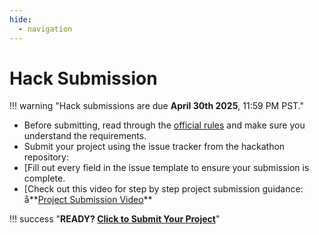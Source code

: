 ```yaml
---
hide:
  - navigation
---
```


# Hack Submission

!!! warning "Hack submissions are due **April 30th 2025**, 11:59 PM PST."

  - Before submitting, read through the [official rules](rules.md) and make sure you understand the requirements.
  - Submit your project using the issue tracker from the hackathon repository:
  - [Fill out every field in the issue template to ensure your submission is complete.
  - [Check out this video for step by step project submission guidance: å**[Project Submission Video](https://github.com/microsoft/hack-together-teams/assets/3199282/572ea387-61ec-4b77-9885-23b5b2bd39bd)**

!!! success "**READY? [Click to Submit Your Project](https://github.com/microsoft/AI_Agents_Hackathon/issues/new?template=project.yml)**"
